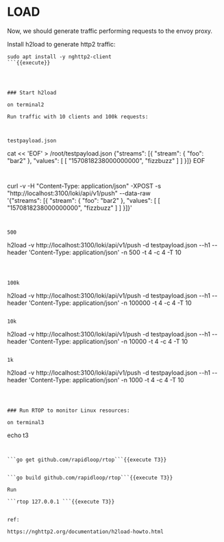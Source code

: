 # LOAD

Now, we should generate traffic performing requests to the envoy proxy.

Install h2load to generate http2 traffic:

```
sudo apt install -y nghttp2-client
```{{execute}}




### Start h2load

on terminal2

Run traffic with 10 clients and 100k requests:



testpayload.json
```
cat << 'EOF' > /root/testpayload.json
{"streams": [{ "stream": { "foo": "bar2" }, "values": [ [ "1570818238000000000", "fizzbuzz" ] ] }]}
EOF
```{{execute}}


```
curl -v -H "Content-Type: application/json" -XPOST -s "http://localhost:3100/loki/api/v1/push" --data-raw \
  '{"streams": [{ "stream": { "foo": "bar2" }, "values": [ [ "1570818238000000000", "fizzbuzz" ] ] }]}'
```{{execute}}


500
```
h2load -v http://localhost:3100/loki/api/v1/push -d testpayload.json --h1 --header 'Content-Type: application/json' -n 500 -t 4 -c 4 -T 10
```{{execute}}



100k
```
h2load -v http://localhost:3100/loki/api/v1/push -d testpayload.json --h1 --header 'Content-Type: application/json' -n 100000 -t 4 -c 4 -T 10
```{{execute}}

10k
```
h2load -v http://localhost:3100/loki/api/v1/push -d testpayload.json --h1 --header 'Content-Type: application/json' -n 10000 -t 4 -c 4 -T 10
```{{execute}}

1k
```
h2load -v http://localhost:3100/loki/api/v1/push -d testpayload.json --h1 --header 'Content-Type: application/json' -n 1000 -t 4 -c 4 -T 10
```{{execute}}



### Run RTOP to monitor Linux resources: 

on terminal3

```
echo t3
```{{execute T3}}


```go get github.com/rapidloop/rtop```{{execute T3}}


```go build github.com/rapidloop/rtop```{{execute T3}}

Run

```rtop 127.0.0.1 ```{{execute T3}}


ref:

https://nghttp2.org/documentation/h2load-howto.html


